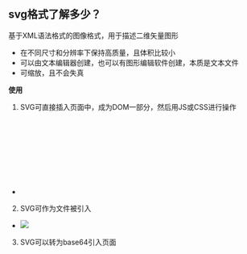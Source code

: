 ## svg格式了解多少？
基于XML语法格式的图像格式，用于描述二维矢量图形
  - 在不同尺寸和分辨率下保持高质量，且体积比较小
  - 可以由文本编辑器创建，也可以有图形编辑软件创建，本质是文本文件
  - 可缩放，且不会失真
  
**使用**
1. SVG可直接插入页面中，成为DOM一部分，然后用JS或CSS进行操作
  - <svg></svg>
2. SVG可作为文件被引入
  - <img src="pic.svg" />
3. SVG可以转为base64引入页面